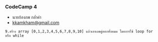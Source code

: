 ### CodeCamp 4

- นายก้องภพ กล่ำคำ
- kkamkham@gmail.com

```
9.สร้าง array [0,1,2,3,4,5,6,7,8,9,10] แล้วเอาเลขคู่ออกทั้งหมด โดยการใช้ loop for  หรือ while
```
